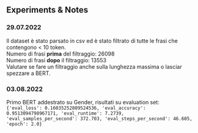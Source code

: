 ## Experiments & Notes

### 29.07.2022
Il dataset è stato parsato in csv ed è stato filtrato di tutte le frasi che contengono < 10 token.  
Numero di frasi **prima** del filtraggio: 26098  
Numero di frasi **dopo** il filtraggio: 13553  
Valutare se fare un filtraggio anche sulla lunghezza massima o lasciar spezzare a BERT.  


### 03.08.2022
Primo BERT addestrato su Gender, risultati su evaluation set:  
`{'eval_loss': 0.16035252809524536, 'eval_accuracy': 0.9513094798967171, 'eval_runtime': 7.2739, 
'eval_samples_per_second': 372.703, 'eval_steps_per_second': 46.605, 'epoch': 2.0}`
